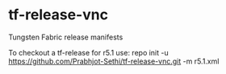 # tf-release-vnc
Tungsten Fabric release manifests

To checkout a tf-release
 for r5.1 use: repo init -u https://github.com/Prabhjot-Sethi/tf-release-vnc.git -m r5.1.xml
